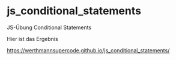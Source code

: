 # js_conditional_statements

JS-Übung Conditional Statements

Hier ist das Ergebnis

https://werthmannsupercode.github.io/js_conditional_statements/
